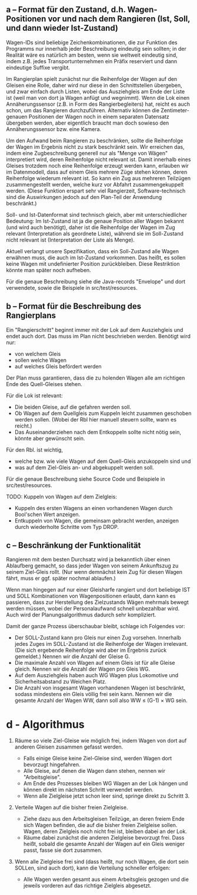 a – Format für den Zustand, d.h. Wagen-Positionen vor und nach dem Rangieren (Ist, Soll, und dann wieder Ist-Zustand)
---------------------------------------------------------------------------------------------------------------------

Wagen-IDs sind beliebige Zeichenkombinationen, die zur Funktion des Programms nur innerhalb jeder Beschreibung eindeutig sein sollten;
in der Realität wäre es natürlich am besten, wenn sie weltweit eindeutig sind, indem z.B. jedes Transportunternehmen ein Präfix
reserviert und dann eindeutige Suffixe vergibt.

Im Rangierplan spielt zunächst nur die Reihenfolge der Wagen auf den Gleisen eine Rolle, daher wird nur diese in den 
Schnittstellen übergeben, und zwar einfach durch Listen, wobei das Ausziehgleis am Ende der Liste ist (weil man von dort ja Wagen anfügt und wegnimmt).
Wenn die Lok einen Annäherungssensor (z.B. in Form des Rangierbegleiters) hat, reicht es auch schon, um das Rangieren durchzuführen.
Alternativ können die Zentimeter-genauen Positionen der Wagen noch in einem separaten Datensatz übergeben werden, 
aber eigentlich braucht man doch sowieso den Annäherungssensor bzw. eine Kamera.

Um den Aufwand beim Rangieren zu beschränken, sollte die Reihenfolge der Wagen im Ergebnis nicht zu stark beschränkt sein.
Wir erreichen das, indem eine Zugbeschreibung generell nur als "Menge von Wägen" interpretiert wird, deren Reihenfolge nicht relevant ist. Damit innerhalb eines Gleises trotzdem noch eine Reihenfolge erzeugt werden kann, erlauben wir im Datenmodell,
dass auf einem Gleis mehrere Züge stehen können, deren Reihenfolge wiederum relevant ist. 
So kann ein Zug aus mehreren Teilzügen zusammengestellt werden, welche kurz vor Abfahrt zusammengekuppelt werden.
(Diese Funktion erspart sehr viel Rangierzeit, Software-technisch sind die Auswirkungen jedoch auf den Plan-Teil der Anwendung beschränkt.)

Soll- und Ist-Datenformat sind technisch gleich, aber mit unterschiedlicher Bedeutung:
Im Ist-Zustand ist ja die genaue Position aller Wagen bekannt (und wird auch benötigt),
daher ist die Reihenfolge der Wagen im Zug relevant (Interpretation als geordnete Liste),
während sie im Soll-Zustand nicht relevant ist (Interpretation der Liste als Menge).

Aktuell verlangt unsere Spezifikation, dass ein Soll-Zustand alle Wagen erwähnen muss, die auch im Ist-Zustand vorkommen.
Das heißt, es sollen keine Wagen mit undefinierter Position zurückbleiben. Diese Restriktion könnte man später noch aufheben. 

Für die genaue Beschreibung siehe die Java-records "Envelope" und dort verwendete, sowie die Beispiele in src/test/resources.


b – Format für die Beschreibung des Rangierplans
------------------------------------------------

Ein "Rangierschritt" beginnt immer mit der Lok auf dem Ausziehgleis und endet auch dort.
Das muss im Plan nicht beschrieben werden.
Benötigt wird nur:
 - von welchem Gleis
 - sollen welche Wagen
 - auf welches Gleis befördert werden
 
Der Plan muss garantieren, dass die zu holenden Wagen alle am richtigen Ende des Quell-Gleises stehen.

Für die Lok ist relevant:
 - Die beiden Gleise, auf die gefahren werden soll.
 - Ob Wagen auf dem Quellgleis zum Kuppeln leicht zusammen geschoben werden sollen. 
   (Wobei der Rbl hier manuell steuern sollte, wann es reicht.)
 - Das Auseinanderziehen nach dem Entkoppeln sollte nicht nötig sein, könnte aber gewünscht sein.

Für den Rbl. ist wichtig, 
 - welche bzw. wie viele Wagen auf dem Quell-Gleis anzukoppeln sind und
 - was auf dem Ziel-Gleis an- und abgekuppelt werden soll.

Für die genaue Beschreibung siehe Source Code und Beispiele in src/test/resources.

TODO: Kuppeln von Wagen auf dem Zielgleis:
 - Kuppeln des ersten Wagens an einen vorhandenen Wagen durch Bool'schen Wert anzeigen.
 - Entkuppeln von Wagen, die gemeinsam gebracht werden, anzeigen durch wiederholte Schritte vom Typ DROP.

c – Beschränkung der Funktionalität
-----------------------------------

Rangieren mit dem besten Durchsatz wird ja bekanntlich über einen Ablaufberg gemacht, so dass jeder Wagen von seinem Ankunftszug zu seinem Ziel-Gleis rollt. (Nur wenn demnächst kein Zug für diesen Wagen fährt, muss er ggf. später nochmal ablaufen.)

Wenn man hingegen auf nur einer Gleisharfe rangiert und dort beliebige IST und SOLL Kombinationen von Wagenpositionen erlaubt, 
dann kann es passieren, dass zur Herstellung des Zielzustands Wägen mehrmals bewegt werden müssen, wobei der Personalaufwand schnell unbezahlbar wird. 
Auch wird der Planungsalgorithmus dadurch sehr kompliziert. 

Damit der ganze Prozess überschaubar bleibt, schlage ich Folgendes vor:
- Der SOLL-Zustand kann pro Gleis nur einen Zug vorsehen. Innerhalb jedes Zuges im SOLL-Zustand ist die Reihenfolge der Wagen irrelevant. (Die sich ergebende Reihenfolge wird aber im Ergebnis zurück gemeldet.) Nennen wir die Anzahl der Gleise G.
- Die maximale Anzahl von Wagen auf einem Gleis ist für alle Gleise gleich. Nennen wir die Anzahl der Wagen pro Gleis WG.
- Auf dem Ausziehgleis haben auch WG Wagen plus Lokomotive und Sicherheitsabstand zu Weichen Platz.
- Die Anzahl von insgesamt Wagen vorhandenen Wagen ist beschränkt, sodass mindestens ein Gleis völlig frei sein kann. Nennen wir die gesamte Anzahl der Wagen WW, dann soll also WW ≤ (G-1) × WG sein. 


d - Algorithmus
===============

1. Räume so viele Ziel-Gleise wie möglich frei, indem Wagen von dort auf anderen Gleisen zusammen gefasst werden.
    - Falls einige Gleise keine Ziel-Gleise sind, werden Wagen dort bevorzugt hingefahren.
    - Alle Gleise, auf denen die Wagen dann stehen, nennen wir "Arbeitsgleise".
    - Am Ende des Prozesses bleiben WG Wagen an der Lok hängen und können direkt im nächsten Schritt verwendet werden.
    - Wenn alle Zielgleise jetzt schon leer sind, springe direkt zu Schritt 3.
   
2. Verteile Wagen auf die bisher freien Zielgleise. 
   - Ziehe dazu aus den Arbeitsgleisen Teilzüge, an deren freiem Ende sich Wagen befinden, die auf die bisher freien Zielgleise sollen. Wagen, deren Zielgleis noch nicht frei ist, bleiben dabei an der Lok.
   - Räume dabei zunächst die anderen Zielgleise bevorzugt frei. Dass heißt, sobald die gesamte Anzahl der Wagen auf ein Gleis weniger passt, fasse sie dort zusammen. 

3. Wenn alle Zielgleise frei sind (dass heißt, nur noch Wagen, die dort sein SOLLen, sind auch dort), kann die Verteilung schneller erfolgen:
    - Alle Wagen werden gesamt aus einem Arbeitsgleis gezogen und die jeweils vorderen auf das richtige Zielgleis abgesetzt.

